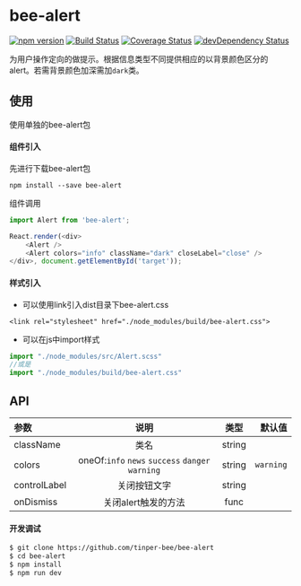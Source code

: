 # bee-alert
[![npm version](https://img.shields.io/npm/v/bee-alert.svg)](https://www.npmjs.com/package/bee-alert)
[![Build Status](https://img.shields.io/travis/tinper-bee/bee-alert/master.svg)](https://travis-ci.org/tinper-bee/bee-alert)
[![Coverage Status](https://coveralls.io/repos/github/tinper-bee/bee-alert/badge.svg?branch=master)](https://coveralls.io/github/tinper-bee/bee-alert?branch=master)
[![devDependency Status](https://img.shields.io/david/dev/tinper-bee/bee-alert.svg)](https://david-dm.org/tinper-bee/bee-alert#info=devDependencies)


为用户操作定向的做提示。根据信息类型不同提供相应的以背景颜色区分的alert。若需背景颜色加深需加`dark`类。

## 使用

使用单独的bee-alert包
#### 组件引入
先进行下载bee-alert包

```
npm install --save bee-alert
```
组件调用
```js
import Alert from 'bee-alert';

React.render(<div>
    <Alert />
    <Alert colors="info" className="dark" closeLabel="close" />
</div>, document.getElementById('target'));

```
#### 样式引入
- 可以使用link引入dist目录下bee-alert.css
```
<link rel="stylesheet" href="./node_modules/build/bee-alert.css">
```
- 可以在js中import样式
```js
import "./node_modules/src/Alert.scss"
//或是
import "./node_modules/build/bee-alert.css"
```




## API

|参数|说明|类型|默认值|
|:--|:---:|:--:|---:|
|className|类名|string||
|colors|oneOf:`info` `news` `success` `danger` `warning`|string|`warning`|
|controlLabel|关闭按钮文字|string||
|onDismiss|关闭alert触发的方法|func||


#### 开发调试

```sh
$ git clone https://github.com/tinper-bee/bee-alert
$ cd bee-alert
$ npm install
$ npm run dev
```
